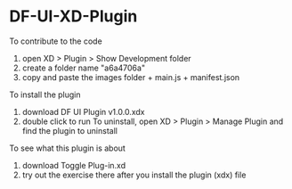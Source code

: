 # DF-UI-XD-Plugin

To contribute to the code
1. open XD > Plugin > Show Development folder
2. create a folder name "a6a4706a"
3. copy and paste the images folder + main.js + manifest.json

To install the plugin
1. download DF UI Plugin v1.0.0.xdx
2. double click to run
To uninstall, open XD > Plugin > Manage Plugin and find the plugin to uninstall

To see what this plugin is about
1. download Toggle Plug-in.xd
2. try out the exercise there after you install the plugin (xdx) file
